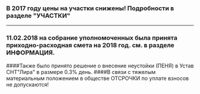 
### В 2017 году цены на участки снижены! Подробности в разделе "УЧАСТКИ"

---

### 11.02.2018 на собрание уполномоченных была принята приходно-расходная смета на 2018 год. см. в разделе ИНФОРМАЦИЯ.
####Также было принято решение о внесение неустойки (ПЕНЯ) в Устав СНТ"Лира" в размере 0.3% день.
####В связи с тяжелым материальным положением в обществе ОТСРОЧКИ по уплате взносов не допускаются!
